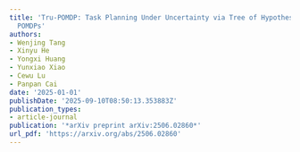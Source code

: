 ```yaml
---
title: 'Tru-POMDP: Task Planning Under Uncertainty via Tree of Hypotheses and Open-Ended
  POMDPs'
authors:
- Wenjing Tang
- Xinyu He
- Yongxi Huang
- Yunxiao Xiao
- Cewu Lu
- Panpan Cai
date: '2025-01-01'
publishDate: '2025-09-10T08:50:13.353883Z'
publication_types:
- article-journal
publication: '*arXiv preprint arXiv:2506.02860*'
url_pdf: 'https://arxiv.org/abs/2506.02860'
---
```

